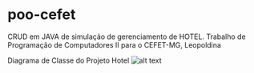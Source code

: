 # poo-cefet
CRUD em JAVA de simulação de gerenciamento de HOTEL.
Trabalho de Programação de Computadores II para o CEFET-MG, Leopoldina



Diagrama de Classe do Projeto Hotel
![alt text](https://cdn.discordapp.com/attachments/821034336006569994/1052991435735056445/image.png)
